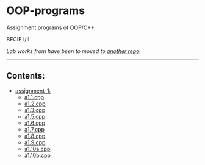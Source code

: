 # OOP-programs

Assignment programs of OOP/C++

BECIE I/II

*Lab works from have been to moved to [another repo](https://github.com/jarp0l/OOP-lab).*

---

## Contents:

+ [assignment-1:](./assignment-1/)
    - [a1.1.cpp](./assignment-1/a1.1.cpp)
    - [a1.2.cpp](./assignment-1/a1.2.cpp)
    - [a1.3.cpp](./assignment-1/la.3.cpp)
    - [a1.5.cpp](./assignment-1/a1.5.cpp)
    - [a1.6.cpp](./assignment-1/a1.6.cpp)
    - [a1.7.cpp](./assignment-1/a1.7.cpp)
    - [a1.8.cpp](./assignment-1/a1.8.cpp)
    - [a1.9.cpp](./assignment-1/a1.9.cpp)
    - [a1.10a.cpp](/assignment-1/a1.10a.cpp)
    - [a1.10b.cpp](/assignment-1/a1.10b.cpp)
